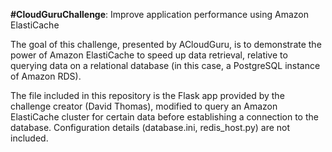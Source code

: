 **#CloudGuruChallenge**: Improve application performance using Amazon ElastiCache

The goal of this challenge, presented by ACloudGuru, is to demonstrate the power of Amazon ElastiCache to speed up data 
retrieval, relative to querying data on a relational database (in this case, a PostgreSQL instance of Amazon RDS).

The file included in this repository is the Flask app provided by the challenge creator (David Thomas), modified to 
query an Amazon ElastiCache cluster for certain data before establishing a connection to the database. Configuration 
details (database.ini, redis_host.py) are not included.